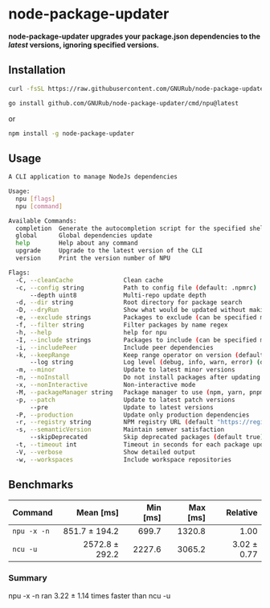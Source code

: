 # node-package-updater

**node-package-updater upgrades your package.json dependencies to the _latest_ versions, ignoring specified versions.**

## Installation

```bash
curl -fsSL https://raw.githubusercontent.com/GNURub/node-package-updater/main/install.sh | bash
```

```bash
go install github.com/GNURub/node-package-updater/cmd/npu@latest
```

or

```bash
npm install -g node-package-updater
```

## Usage

```bash
A CLI application to manage NodeJs dependencies

Usage:
  npu [flags]
  npu [command]

Available Commands:
  completion  Generate the autocompletion script for the specified shell
  global      Global dependencies update
  help        Help about any command
  upgrade     Upgrade to the latest version of the CLI
  version     Print the version number of NPU

Flags:
  -C, --cleanCache              Clean cache
  -c, --config string           Path to config file (default: .npmrc)
      --depth uint8             Multi-repo update depth
  -d, --dir string              Root directory for package search
  -D, --dryRun                  Show what would be updated without making changes
  -e, --exclude strings         Packages to exclude (can be specified multiple times)
  -f, --filter string           Filter packages by name regex
  -h, --help                    help for npu
  -I, --include strings         Packages to include (can be specified multiple times)
  -i, --includePeer             Include peer dependencies
  -k, --keepRange               Keep range operator on version (default true)
      --log string              Log level (debug, info, warn, error) (default "info")
  -m, --minor                   Update to latest minor versions
  -n, --noInstall               Do not install packages after updating
  -x, --nonInteractive          Non-interactive mode
  -M, --packageManager string   Package manager to use (npm, yarn, pnpm, bun)
  -p, --patch                   Update to latest patch versions
      --pre                     Update to latest versions
  -P, --production              Update only production dependencies
  -r, --registry string         NPM registry URL (default "https://registry.npmjs.org/")
  -s, --semanticVersion         Maintain semver satisfaction
      --skipDeprecated          Skip deprecated packages (default true)
  -t, --timeout int             Timeout in seconds for each package update (default 30)
  -V, --verbose                 Show detailed output
  -w, --workspaces              Include workspace repositories
```

## Benchmarks

| Command     |      Mean [ms] | Min [ms] | Max [ms] |    Relative |
| :---------- | -------------: | -------: | -------: | ----------: |
| `npu -x -n` |  851.7 ± 194.2 |    699.7 |   1320.8 |        1.00 |
| `ncu -u`    | 2572.8 ± 292.2 |   2227.6 |   3065.2 | 3.02 ± 0.77 |

### Summary

npu -x -n ran 3.22 ± 1.14 times faster than ncu -u
